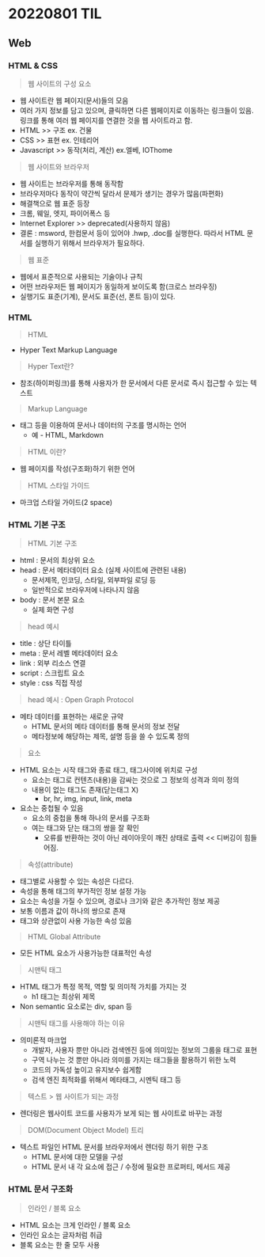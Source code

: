 # 20220801 TIL

## Web

### HTML & CSS

> 웹 사이트의 구성 요소

- 웹 사이트란 웹 페이지(문서)들의 모음
- 여러 가지 정보를 담고 있으며, 클릭하면 다른 웹페이지로 이동하는 링크들이 있음. 링크를 통해 여러 웹 페이지를 연결한 것을 웹 사이트라고 함.
- HTML >> 구조 ex. 건물
- CSS >> 표현 ex. 인테리어
- Javascript >> 동작(처리, 계산) ex.엘베, IOThome

> 웹 사이트와 브라우저

- 웹 사이트는 브라우저를 통해 동작함
- 브라우저마다 동작이 약간씩 달라서 문제가 생기는 경우가 많음(파편화)
- 해결책으로 웹 표준 등장
- 크롬, 웨일, 엣지, 파이어폭스 등
- Internet Explorer >> deprecated(사용하지 않음)
- 결론 : msword, 한컴문서 등이 있어야 .hwp, .doc를 실행한다. 따라서 HTML 문서를 실행하기 위해서 브라우저가 필요하다.

> 웹 표준

- 웹에서 표준적으로 사용되는 기술이나 규칙
- 어떤 브라우저든 웹 페이지가 동일하게 보이도록 함(크로스 브라우징)
- 실행기도 표준(기계), 문서도 표준(선, 폰트 등)이 있다.

### HTML

> HTML

- Hyper Text Markup Language

> Hyper Text란?

- 참조(하이퍼링크)를 통해 사용자가 한 문서에서 다른 문서로 즉시 접근할 수 있는 텍스트

> Markup Language

- 태그 등을 이용하여 문서나 데이터의 구조를 명시하는 언어
  - 예 - HTML, Markdown

> HTML 이란?

- 웹 페이지를 작성(구조화)하기 위한 언어

> HTML 스타일 가이드

- 마크업 스타일 가이드(2 space)

### HTML 기본 구조

> HTML 기본 구조

- html : 문서의 최상위 요소
- head : 문서 메타데이터 요소 (실제 사이트에 관련된 내용)
  - 문서제목, 인코딩, 스타일, 외부파일 로딩 등
  - 일반적으로 브라우저에 나타나지 않음
- body : 문서 본문 요소
  - 실제 화면 구성

> head 예시

- title : 상단 타이틀
- meta : 문서 레벨 메타데이터 요소
- link : 외부 리소스 연결
- script : 스크립트 요소
- style : css 직접 작성

> head 예시 : Open Graph Protocol

- 메타 데이터를 표현하는 새로운 규약
  - HTML 문서의 메타 데이터를 통해 문서의 정보 전달
  - 메타정보에 해당하는 제목, 설명 등을 쓸 수 있도록 정의

> 요소

- HTML 요소는 시작 태그와 종료 태그, 태그사이에 위치로 구성
  - 요소는 태그로 컨텐츠(내용)을 감싸는 것으로 그 정보의 성격과 의미 정의
  - 내용이 없는 태그도 존재(닫는태그 X)
    - br, hr, img, input, link, meta
- 요소는 중첩될 수 있음
  - 요소의 중첩을 통해 하나의 문서를 구조화
  - 여는 태그와 닫는 태그의 쌍을 잘 확인
    - 오류를 반환하는 것이 아닌 레이아웃이 깨진 상태로 출력 << 디버깅이 힘들어짐.

> 속성(attribute)

- 태그별로 사용할 수 있는 속성은 다르다.
- 속성을 통해 태그의 부가적인 정보 설정 가능
- 요소는 속성을 가질 수 있으며, 경로나 크기와 같은 추가적인 정보 제공
- 보통 이름과 값이 하나의 쌍으로 존재
- 태그와 상관없이 사용 가능한 속성 있음

> HTML Global Attribute

- 모든 HTML 요소가 사용가능한 대표적인 속성

> 시맨틱 태그

- HTML 태그가 특정 목적, 역할 및 의미적 가치를 가지는 것
  - h1 태그는 최상위 제목
- Non semantic 요소로는 div, span 등

> 시맨틱 태그를 사용해야 하는 이유

- 의미론적 마크업
  - 개발자, 사용자 뿐만 아니라 검색엔진 등에 의미있는 정보의 그룹을 태그로 표현
  - 구역 나누는 것 뿐만 아니라 의미를 가지는 태그들을 활용하기 위한 노력
  - 코드의 가독성 높이고 유지보수 쉽게함
  - 검색 엔진 최적화를 위해서 메타태그, 시멘틱 태그 등

> 텍스트 > 웹 사이트가 되는 과정

- 렌더링은 웹사이트 코드를 사용자가 보게 되는 웹 사이트로 바꾸는 과정

> DOM(Document Object Model) 트리

- 텍스트 파일인 HTML 문서를 브라우저에서 렌더링 하기 위한 구조
  - HTML 문서에 대한 모델을 구성
  - HTML 문서 내 각 요소에 접근 / 수정에 필요한 프로퍼티, 메서드 제공

### HTML 문서 구조화

> 인라인 / 블록 요소

- HTML 요소는 크게 인라인 / 블록 요소
- 인라인 요소는 글자처럼 취급
- 블록 요소는 한 줄 모두 사용
